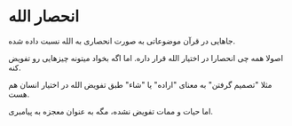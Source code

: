 ﻿<h1>انحصار الله</h1>

<p>جاهایی در قرآن موضوعاتی به صورت انحصاری به الله نسبت داده شده.</p>
<p>اصولا همه چی انحصارا در اختیار الله قرار داره. اما اگه بخواد میتونه چیزهایی رو تفویض کنه.</p>
<p>مثلا "تصمیم گرفتن" به معنای "اراده" یا "شاء" طبق تفویض الله در اختیار انسان هم هست.</p>
<p>اما حیات و ممات تفویض نشده، مگه به عنوان معجزه به پیامبری.</p>
